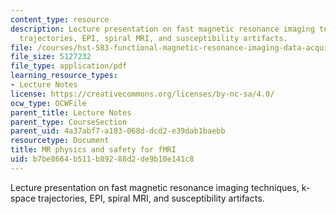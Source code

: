 ```yaml
---
content_type: resource
description: Lecture presentation on fast magnetic resonance imaging techniques, k-space
  trajectories, EPI, spiral MRI, and susceptibility artifacts.
file: /courses/hst-583-functional-magnetic-resonance-imaging-data-acquisition-and-analysis-fall-2008/b7be8664b511b89288d2de9b10e141c8_0929_lw_physics2.pdf
file_size: 5127232
file_type: application/pdf
learning_resource_types:
- Lecture Notes
license: https://creativecommons.org/licenses/by-nc-sa/4.0/
ocw_type: OCWFile
parent_title: Lecture Notes
parent_type: CourseSection
parent_uid: 4a37abf7-a103-068d-dcd2-e39dab1baebb
resourcetype: Document
title: MR physics and safety for fMRI
uid: b7be8664-b511-b892-88d2-de9b10e141c8
---
```

Lecture presentation on fast magnetic resonance imaging techniques, k-space trajectories, EPI, spiral MRI, and susceptibility artifacts.